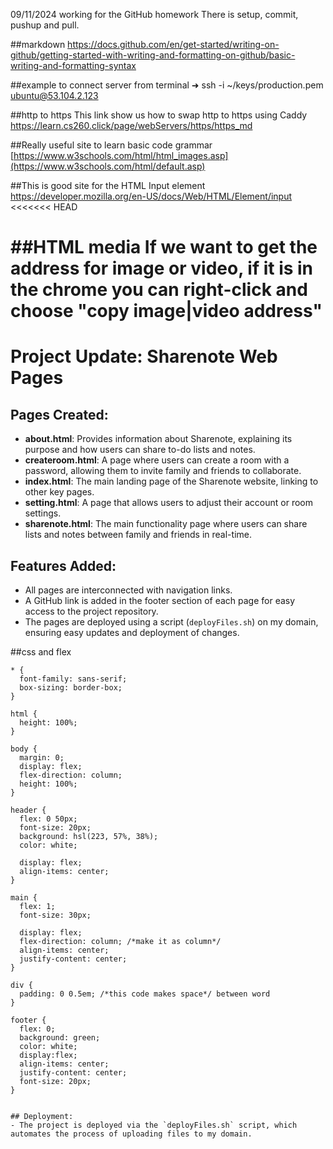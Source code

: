 09/11/2024
working for the GitHub homework
There is setup, commit, pushup and pull.

##markdown
https://docs.github.com/en/get-started/writing-on-github/getting-started-with-writing-and-formatting-on-github/basic-writing-and-formatting-syntax

##example to connect server from terminal
➜  ssh -i ~/keys/production.pem ubuntu@53.104.2.123

##http to https
This link show us how to swap http to https using Caddy
https://learn.cs260.click/page/webServers/https/https_md

##Really useful site to learn basic code grammar
[https://www.w3schools.com/html/html_images.asp](https://www.w3schools.com/html/default.asp)

##This is good site for the HTML Input element
https://developer.mozilla.org/en-US/docs/Web/HTML/Element/input
<<<<<<< HEAD

##HTML media
If we want to get the address for image or video, if it is in the chrome you can right-click and choose "copy image|video address"
=======

# Project Update: Sharenote Web Pages

## Pages Created:
- **about.html**: Provides information about Sharenote, explaining its purpose and how users can share to-do lists and notes.
- **createroom.html**: A page where users can create a room with a password, allowing them to invite family and friends to collaborate.
- **index.html**: The main landing page of the Sharenote website, linking to other key pages.
- **setting.html**: A page that allows users to adjust their account or room settings.
- **sharenote.html**: The main functionality page where users can share lists and notes between family and friends in real-time.

## Features Added:
- All pages are interconnected with navigation links.
- A GitHub link is added in the footer section of each page for easy access to the project repository.
- The pages are deployed using a script (`deployFiles.sh`) on my domain, ensuring easy updates and deployment of changes.

##css and flex
```example code how to use it
* {
  font-family: sans-serif;
  box-sizing: border-box;
}

html {
  height: 100%;
}

body {
  margin: 0;
  display: flex;
  flex-direction: column;
  height: 100%;
}

header {
  flex: 0 50px;
  font-size: 20px;
  background: hsl(223, 57%, 38%);
  color: white;

  display: flex;
  align-items: center;
}

main {
  flex: 1;
  font-size: 30px;

  display: flex;
  flex-direction: column; /*make it as column*/
  align-items: center;
  justify-content: center;
}

div {
  padding: 0 0.5em; /*this code makes space*/ between word
}

footer {
  flex: 0;
  background: green;
  color: white;
  display:flex;
  align-items: center;
  justify-content: center;
  font-size: 20px;
}


## Deployment:
- The project is deployed via the `deployFiles.sh` script, which automates the process of uploading files to my domain.
```
